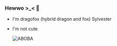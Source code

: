 ### Hewwo >_< 👋
- I'm dragofox (hybrid dragon and fox) Sylvester
- I'm not cute

   ![ABOBA](https://camo.githubusercontent.com/5f0a7c680c4c0169f539bd8382d6ed1e30bb76cefc614e90b367e37385c2f76a/68747470733a2f2f6d656469612e646973636f72646170702e6e65742f6174746163686d656e74732f3735383037363539373135393835343137302f313137383133343735343339353137323930352f647261676f6e5f666c7574655f626f756e63655f6d757369632e6769663f65783d36373066623562652669733d363730653634336526686d3d3463356565356163646264376665323533626566346635376235373661383038366632633731653663303636396637373364303966656539303638323434333426)

<!--
**SylvesterFox/SylvesterFox** is a ✨ _special_ ✨ repository because its `README.md` (this file) appears on your GitHub profile.

Here are some ideas to get you started:

- 🔭 I’m currently working on ...
- 🌱 I’m currently learning ...
- 👯 I’m looking to collaborate on ...
- 🤔 I’m looking for help with ...
- 💬 Ask me about ...
- 📫 How to reach me: ...
- 😄 Pronouns: ...
- ⚡ Fun fact: ...
-->

